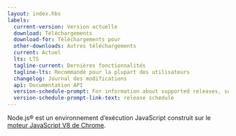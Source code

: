 ```yaml
---
layout: index.hbs
labels:
  current-version: Version actuelle
  download: Téléchargements
  download-for: Téléchargements pour
  other-downloads: Autres téléchargements
  current: Actuel
  lts: LTS
  tagline-current: Dernières fonctionnalités
  tagline-lts: Recommandé pour la plupart des utilisateurs
  changelog: Journal des modifications
  api: Documentation API
  version-schedule-prompt: For information about supported releases, see the
  version-schedule-prompt-link-text: release schedule
---
```


Node.js® est un environnement d’exécution JavaScript construit sur le [moteur JavaScript V8 de Chrome](https://v8.dev/).

